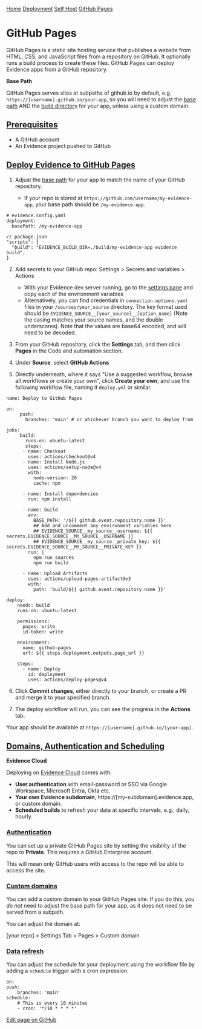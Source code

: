 [Home](https://docs.evidence.dev/) [Deployment](https://docs.evidence.dev/deployment) [Self Host](https://docs.evidence.dev/deployment/self-host) [GitHub Pages](https://docs.evidence.dev/deployment/self-host/github-pages)

# GitHub Pages

GitHub Pages is a static site hosting service that publishes a website from HTML, CSS, and JavaScript files from a repository on GitHub. It optionally runs a build process to create these files. GitHub Pages can deploy Evidence apps from a GitHub repository.

**Base Path**

GitHub Pages serves sites at subpaths of github.io by default, e.g. `https://[username].github.io/your-app`, so you will need to adjust the [base path](https://docs.evidence.dev/deployment/configuration/base-paths) AND the [build directory](https://docs.evidence.dev/deployment/configuration/base-paths#configuring-the-build-directory-in-packagejson) for your app, unless using a custom domain.

## [Prerequisites](https://docs.evidence.dev/deployment/self-host/github-pages\#prerequisites)

- A GitHub account
- An Evidence project pushed to GitHub

## [Deploy Evidence to GitHub Pages](https://docs.evidence.dev/deployment/self-host/github-pages\#deploy-evidence-to-github-pages)

1. Adjust the [base path](https://docs.evidence.dev/deployment/configuration/base-paths) for your app to match the name of your GitHub repository.


   - If your repo is stored at `https://github.com/username/my-evidence-app`, your base path should be `/my-evidence-app`.

```text-sm yaml
# evidence.config.yaml
deployment:
  basePath: /my-evidence-app
```

```text-sm json
// package.json
"scripts": {
  "build": "EVIDENCE_BUILD_DIR=./build/my-evidence-app evidence build",
}
```

2. Add secrets to your GitHub repo: Settings > Secrets and variables > Actions

   - With your Evidence dev server running, go to the [settings page](http://localhost:3000/settings#deploy) and copy each of the environment variables
   - Alternatively, you can find credentials in `connection.options.yaml` files in your `/sources/your_source` directory. The key format used should be `EVIDENCE_SOURCE__[your_source]__[option_name]` (Note the casing matches your source names, and the double underscores). Note that the values are base64 encoded, and will need to be decoded.
3. From your GitHub repository, click the **Settings** tab, and then click **Pages** in the Code and automation section.

4. Under **Source**, select **GitHub Actions**

5. Directly underneath, where it says "Use a suggested workflow, browse all workflows or create your own", click **Create your own**, and use the following workflow file, naming it `deploy.yml` or similar.



```text-sm yaml
name: Deploy to GitHub Pages

on:
     push:
       branches: 'main' # or whichever branch you want to deploy from

jobs:
     build:
       runs-on: ubuntu-latest
       steps:
      - name: Checkout
        uses: actions/checkout@v4
      - name: Install Node.js
        uses: actions/setup-node@v4
        with:
          node-version: 20
          cache: npm

      - name: Install dependencies
        run: npm install

      - name: build
        env:
          BASE_PATH: '/${{ github.event.repository.name }}'
          ## Add and uncomment any environment variables here
          ## EVIDENCE_SOURCE__my_source__username: ${{ secrets.EVIDENCE_SOURCE__MY_SOURCE__USERNAME }}
          ## EVIDENCE_SOURCE__my_source__private_key: ${{ secrets.EVIDENCE_SOURCE__MY_SOURCE__PRIVATE_KEY }}
        run: |
          npm run sources
          npm run build

      - name: Upload Artifacts
        uses: actions/upload-pages-artifact@v3
        with:
          path: 'build/${{ github.event.repository.name }}'

deploy:
    needs: build
    runs-on: ubuntu-latest

    permissions:
      pages: write
      id-token: write

    environment:
      name: github-pages
      url: ${{ steps.deployment.outputs.page_url }}

    steps:
      - name: Deploy
        id: deployment
        uses: actions/deploy-pages@v4
```

6. Click **Commit changes**, either directly to your branch, or create a PR and merge it to your specified branch.

7. The deploy workflow will run, you can see the progress in the **Actions** tab.


Your app should be available at `https://[username].github.io/[your-app]`.

## [Domains, Authentication and Scheduling](https://docs.evidence.dev/deployment/self-host/github-pages\#domains-authentication-and-scheduling)

**Evidence Cloud**

Deploying on [Evidence Cloud](https://docs.evidence.dev/deployment/cloud/evidence-cloud) comes with:

- **User authentication** with email-password or SSO via Google Workspace, Microsoft Entra, Okta etc.
- **Your own Evidence subdomain**, https://\[my-subdomain\].evidence.app, or custom domain.
- **Scheduled builds** to refresh your data at specific intervals, e.g., daily, hourly.

### [Authentication](https://docs.evidence.dev/deployment/self-host/github-pages\#authentication)

You can set up a private GitHub Pages site by setting the visibility of the repo to **Private**. This requires a GitHub Enterprise account.

This will mean only GitHub users with access to the repo will be able to access the site.

### [Custom domains](https://docs.evidence.dev/deployment/self-host/github-pages\#custom-domains)

You can add a custom domain to your GitHub Pages site. If you do this, you _do not_ need to adjust the base path for your app, as it does not need to be served from a subpath.

You can adjust the domain at:

\[your repo\] > Settings Tab > Pages > Custom domain

### [Data refresh](https://docs.evidence.dev/deployment/self-host/github-pages\#data-refresh)

You can adjust the schedule for your deployment using the workflow file by adding a `schedule` trigger with a cron expression.

```text-sm yaml
on:
push:
    branches: 'main'
schedule:
    # This is every 10 minutes
    - cron: '*/10 * * * *'
```

[Edit page on GitHub](https://github.com/evidence-dev/evidence/edit/next/sites/docs/pages/deployment/self-host/github-pages/index.md)
